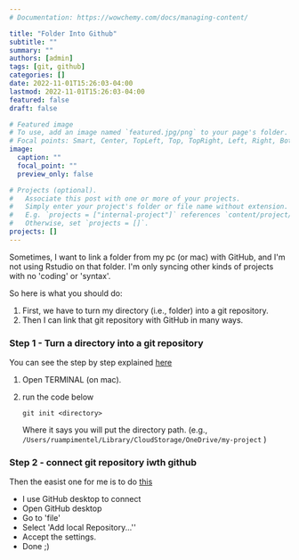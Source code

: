 ```yaml
---
# Documentation: https://wowchemy.com/docs/managing-content/

title: "Folder Into Github"
subtitle: ""
summary: ""
authors: [admin]
tags: [git, github]
categories: []
date: 2022-11-01T15:26:03-04:00
lastmod: 2022-11-01T15:26:03-04:00
featured: false
draft: false

# Featured image
# To use, add an image named `featured.jpg/png` to your page's folder.
# Focal points: Smart, Center, TopLeft, Top, TopRight, Left, Right, BottomLeft, Bottom, BottomRight.
image:
  caption: ""
  focal_point: ""
  preview_only: false

# Projects (optional).
#   Associate this post with one or more of your projects.
#   Simply enter your project's folder or file name without extension.
#   E.g. `projects = ["internal-project"]` references `content/project/deep-learning/index.md`.
#   Otherwise, set `projects = []`.
projects: []
---
```


Sometimes,  I want to link a folder from my pc (or mac) with GitHub, and I'm not using Rstudio on that folder. I'm only syncing other kinds of projects with no 'coding' or 'syntax'. 

So here is what you should do:

1. First, we have to turn my directory (i.e., folder) into a git repository. 
2. Then I can link that git repository with GitHub in many ways. 

### Step 1 - Turn a directory into a git repository

You can see the step by step explained [here](https://github.com/git-guides/git-init)

1. Open TERMINAL (on mac).
2. run the code below
    
    `git init <directory>`

    Where it says <directory> you will put the directory path. (e.g., `/Users/ruampimentel/Library/CloudStorage/OneDrive/my-project` )

### Step 2 - connect git repository iwth github

Then the easist one for me is to do [this](https://docs.github.com/en/desktop/contributing-and-collaborating-using-github-desktop/adding-and-cloning-repositories/adding-a-repository-from-your-local-computer-to-github-desktop)

- I use GitHub desktop to connect
- Open GitHub desktop
- Go to 'file'
- Select 'Add local Repository...''
- Accept the settings.
- Done ;)


